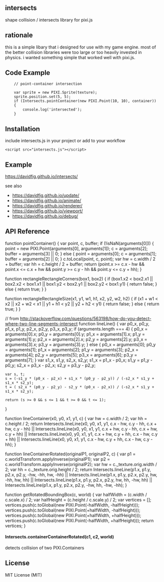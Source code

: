 ## intersects
shape collision / intersects library for pixi.js

## rationale
this is a simple libary that i designed for use with my game engine. most of the better collision libraries were too large or too heavily invested in physics. i wanted something simple that worked well with pixi.js.

## Code Example

        // point-container intersection

        var sprite = new PIXI.Sprite(texture);
        sprite.position.set(5, 5);
        if (Intersects.pointContainer(new PIXI.Point(10, 10), container))
        {
            console.log('intersected');
        }

## Installation
include intersects.js in your project or add to your workflow

    <script src="intersects.js"></script>

## Example
https://davidfig.github.io/intersects/

see also

* https://davidfig.github.io/update/
* https://davidfig.github.io/animate/
* https://davidfig.github.io/renderer/
* https://davidfig.github.io/viewport/
* https://davidfig.github.io/debug/

## API Reference
function pointContainer()
{
    var point, c, buffer;
    if (!isNaN(arguments[0]))
    {
        point = new PIXI.Point(arguments[0], arguments[1]);
        c = arguments[2];
        buffer = arguments[3] || 0;
    }
    else
    {
        point = arguments[0];
        c = arguments[1];
        buffer = arguments[2] || 0;
    }
    c.toLocal(point, c, point);
    var hw = c.width / 2 + buffer;
    var hh = c.height / 2 + buffer;
    return (point.x >= c.x - hw && point.x <= c.x + hw && point.y >= c.y - hh && point.y <= c.y + hh);
}

function rectangleRectangleCorners(box1, box2)
{
    if (box1.x2 < box2.x1 || box2.x2 < box1.x1 || box1.y2 < box2.y1 || box2.y2 < box1.y1)
    {
        return false;
    }
    else
    {
        return true;
    }
}

function rectangleRectangleSize(x1, y1, w1, h1, x2, y2, w2, h2)
{
    if (x1 + w1 < x2 || x2 + w2 < x1 || y1 + h1 < y2 || y2 + h2 < y1)
    {
        return false;
    }
    else
    {
        return true;
    }
}

// from http://stackoverflow.com/questions/563198/how-do-you-detect-where-two-line-segments-intersect
function lineLine()
{
    var p0_x, p0_y, p1_x, p1_y, p2_x, p2_y, p3_x, p3_y;
    if (arguments.length === 4)
    {
        p0_x = arguments[0].x;
        p0_y = arguments[0].y;
        p1_x = arguments[1].x;
        p1_y = arguments[1].y;
        p2_x = arguments[2].x;
        p2_y = arguments[2].y;
        p3_x = arguments[3].x;
        p3_y = arguments[3].y;
    }
    else
    {
        p0_x = arguments[0];
        p0_y = arguments[1];
        p1_x = arguments[2];
        p1_y = arguments[3];
        p2_x = arguments[4];
        p2_y = arguments[5];
        p3_x = arguments[6];
        p3_y = arguments[7];
    }
    var s1_x, s1_y, s2_x, s2_y;
    s1_x = p1_x - p0_x;
    s1_y = p1_y - p0_y;
    s2_x = p3_x - p2_x;
    s2_y = p3_y - p2_y;

    var s, t;
    s = (-s1_y * (p0_x - p2_x) + s1_x * (p0_y - p2_y)) / (-s2_x * s1_y + s1_x * s2_y);
    t = ( s2_x * (p0_y - p2_y) - s2_y * (p0_x - p2_x)) / (-s2_x * s1_y + s1_x * s2_y);

    return (s >= 0 && s <= 1 && t >= 0 && t <= 1);
}

function lineContainer(x0, y0, x1, y1, c)
{
    var hw = c.width / 2;
    var hh = c.height / 2;
    return Intersects.lineLine(x0, y0, x1, y1, c.x - hw, c.y - hh, c.x + hw, c.y - hh) ||
           Intersects.lineLine(x0, y0, x1, y1, c.x + hw, c.y - hh, c.x + hw, c.y + hh) ||
           Intersects.lineLine(x0, y0, x1, y1, c.x + hw, c.y + hh, c.x - hw, c.y + hh) ||
           Intersects.lineLine(x0, y0, x1, y1, c.x - hw, c.y + hh, c.x - hw, c.y - hh);
}

function lineContainerRotated(originalP1, originalP2, c)
{
    var p1 = c.worldTransform.applyInverse(originalP1);
    var p2 = c.worldTransform.applyInverse(originalP2);
    var hw = c._texture.orig.width / 2;
    var hh = c._texture.orig.height / 2;
    return Intersects.lineLine(p1.x, p1.y, p2.x, p2.y, -hw, -hh, hw, -hh) ||
           Intersects.lineLine(p1.x, p1.y, p2.x, p2.y, hw, -hh, hw, hh) ||
           Intersects.lineLine(p1.x, p1.y, p2.x, p2.y, hw, hh, -hw, hh) ||
           Intersects.lineLine(p1.x, p1.y, p2.x, p2.y, -hw, hh, -hw, -hh);
}

function getRotatedBoundingBox(c, world)
{
    var halfWidth = (c.width / c.scale.x) / 2;
    var halfHeight = (c.height / c.scale.y) / 2;
    var vertices = [];
    vertices.push(c.toGlobal(new PIXI.Point(-halfWidth, -halfHeight)));
    vertices.push(c.toGlobal(new PIXI.Point(+halfWidth, -halfHeight)));
    vertices.push(c.toGlobal(new PIXI.Point(+halfWidth, +halfHeight)));
    vertices.push(c.toGlobal(new PIXI.Point(-halfWidth, +halfHeight)));
    return vertices;
}

#### Intersects.containerContainerRotated(c1, c2, world)
detects collision of two PIXI.Containers

## License
MIT License (MIT)